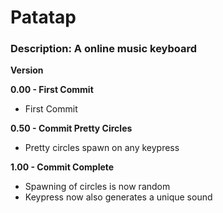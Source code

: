 # Patatap

### __Description__: A online music keyboard

__Version__

__0.00 - First Commit__
  - First Commit

__0.50 - Commit Pretty Circles__
  - Pretty circles spawn on any keypress

__1.00 - Commit Complete__
  - Spawning of circles is now random
  - Keypress now also generates a unique sound
